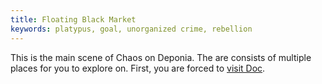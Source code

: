 ```yaml
---
title: Floating Black Market
keywords: platypus, goal, unorganized crime, rebellion
---
```


This is the main scene of Chaos on Deponia. The are consists of multiple places for you to explore on. First, you are forced to [visit Doc](010-get-to-docs-lab.md).